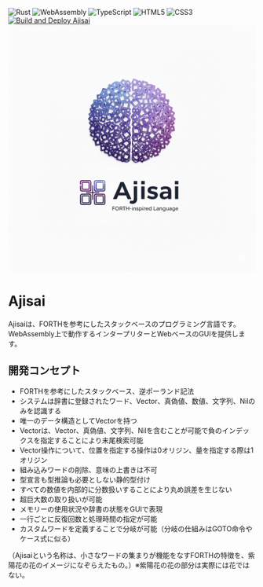 ![Rust](https://img.shields.io/badge/Rust-000000?style=flat&logo=rust&logoColor=white)
![WebAssembly](https://img.shields.io/badge/WebAssembly-654FF0?style=flat&logo=webassembly&logoColor=white)
![TypeScript](https://img.shields.io/badge/TypeScript-3178C6?style=flat&logo=typescript&logoColor=white)
![HTML5](https://img.shields.io/badge/HTML5-E34F26?style=flat&logo=html5&logoColor=white)
![CSS3](https://img.shields.io/badge/CSS3-1572B6?style=flat&logo=css3&logoColor=white)
[![Build and Deploy Ajisai](https://github.com/masamoto1982/Ajisai/actions/workflows/build.yml/badge.svg)](https://github.com/masamoto1982/Ajisai/actions/workflows/build.yml)
![Ajisai Logo](images/ajisai-logo.png "Ajisai Programming Language Logo")
# Ajisai

Ajisaiは、FORTHを参考にしたスタックベースのプログラミング言語です。
WebAssembly上で動作するインタープリターとWebベースのGUIを提供します。

## 開発コンセプト
- FORTHを参考にしたスタックベース、逆ポーランド記法
- システムは辞書に登録されたワード、Vector、真偽値、数値、文字列、Nilのみを認識する
- 唯一のデータ構造としてVectorを持つ
- Vectorは、Vector、真偽値、文字列、Nilを含むことが可能で負のインデックスを指定することにより末尾検索可能
- Vector操作について、位置を指定する操作は0オリジン、量を指定する際は1オリジン
- 組み込みワードの削除、意味の上書きは不可
- 型宣言も型推論も必要としない静的型付け
- すべての数値を内部的に分数扱いすることにより丸め誤差を生じない
- 超巨大数の取り扱いが可能
- メモリーの使用状況や辞書の状態をGUIで表現
- 一行ごとに反復回数と処理時間の指定が可能
- カスタムワードを定義することで分岐が可能（分岐の仕組みはGOTO命令やケース式に似る）

（Ajisaiという名称は、小さなワードの集まりが機能をなすFORTHの特徴を、紫陽花の花のイメージになぞらえたもの。）※紫陽花の花の部分は実際には花ではない。

